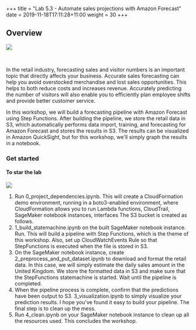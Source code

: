 +++
title = "Lab 5.3 - Automate sales projections with Amazon Forecast"
date = 2019-11-18T17:11:28+11:00
weight = 30
+++


## Overview

![](https://user-images.githubusercontent.com/27226946/89359520-02cab680-d701-11ea-979c-c1f35cb07292.png)

<br>

In the retail industry, forecasting sales and visitor numbers is an important topic that directly affects your business. Accurate sales forecasting can help you avoid overstocked merchandise and lost sales opportunities. This helps to both reduce costs and increases revenue. Accurately predicting the number of visitors will also enable you to efficiently plan employee shifts and provide better customer service.

In this workshop, we will build a forecasting pipeline with Amazon Forecast using Step Functions.
After building the pipeline, we store the retail data in S3, which automatically performs data import, training, and forecasting for Amazon Forecast and stores the results in S3. The results can be visualized in Amazon QuickSight, but for this workshop, we'll simply graph the results in a notebook.

### Get started

#### To star the lab

![](/images/module-forecasting/lab3_notebooks.png)

1. Run 0_project_dependencies.ipynb. This will create a CloudFormation demo environment, running in a boto3-enabled environment, where CloudFormation allows you to run Lambda functions, CloudTrail, SageMaker notebook instances, interfaces The S3 bucket is created as follows.
2. 1_build_statemachine.ipynb on the built SageMaker notebook instance. Run. This will build a pipeline with Step Functions, which is the theme of this workshop. Also, set up CloudWatchEvents Rule so that StepFunctions is executed when the file is stored in S3.
3. On the SageMaker notebook instance, create 2_preprocess_and_put_dataset.ipynb to download and format the retail data. In this case, we will simply estimate the daily sales amount in the United Kingdom. We store the formatted data in S3 and make sure that the StepFunctions statemachine is started. Wait until the pipeline is completed.
4. When the pipeline process is complete, confirm that the predictions have been output to S3. 3_visualization.ipynb to simply visualize your prediction results. I hope you've found it easy to build your pipeline. The final step is to clean up the mess.
5. Run 4_clean.ipynb on your SageMaker notebook instance to clean up all the resources used. This concludes the workshop.